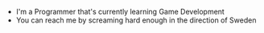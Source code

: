 - I'm a Programmer that's currently learning Game Development
- You can reach me by screaming hard enough in the direction of Sweden

<!---
RuzzyTheFuzzy/RuzzyTheFuzzy is a ✨ special ✨ repository because its `README.md` (this file) appears on your GitHub profile.
You can click the Preview link to take a look at your changes.
--->
